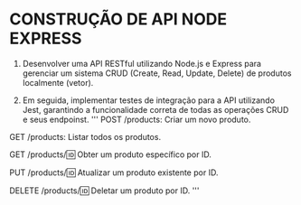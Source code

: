 # CONSTRUÇÃO DE API NODE EXPRESS

1. Desenvolver uma API RESTful utilizando Node.js e Express para gerenciar um sistema CRUD (Create, Read, Update, Delete) de produtos localmente (vetor). 

2. Em seguida, implementar testes de integração para a API utilizando Jest, garantindo a funcionalidade correta de todas as operações CRUD e seus endpoinst.
'''
POST /products: Criar um novo produto.

GET /products: Listar todos os produtos.

GET /products/:id: Obter um produto específico por ID.

PUT /products/:id: Atualizar um produto existente por ID.

DELETE /products/:id: Deletar um produto por ID.
'''